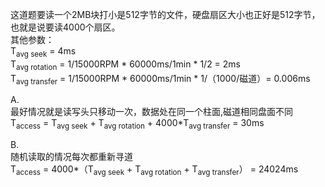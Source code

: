 这道题要读一个2MB块打小是512字节的文件，硬盘扇区大小也正好是512字节，也就是说要读4000个扇区。 <br/>
其他参数： <br/>
T<sub>avg seek</sub> = 4ms  <br/>
T<sub>avg rotation</sub> = 1/15000RPM * 60000ms/1min * 1/2 = 2ms     <br/>
T<sub>avg transfer</sub> = 1/15000RPM * 60000ms/1min * 1/（1000/磁道）= 0.006ms     <br/>

A. <br/>
最好情况就是读写头只移动一次，数据处在同一个柱面,磁道相同盘面不同 <br/>
T<sub>access</sub> = T<sub>avg seek</sub> + T<sub>avg rotation</sub> + 4000*T<sub>avg transfer</sub> = 30ms

B. <br/>
随机读取的情况每次都重新寻道  <br/>
T<sub>access</sub> = 4000*（T<sub>avg seek</sub> + T<sub>avg rotation</sub> + T<sub>avg transfer</sub>） = 24024ms